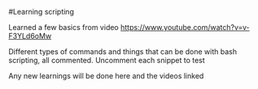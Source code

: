 #Learning scripting

Learned a few basics from video https://www.youtube.com/watch?v=v-F3YLd6oMw

Different types of commands and things that can be done with bash scripting, all commented. Uncomment each snippet to test

Any new learnings will be done here and the videos linked
